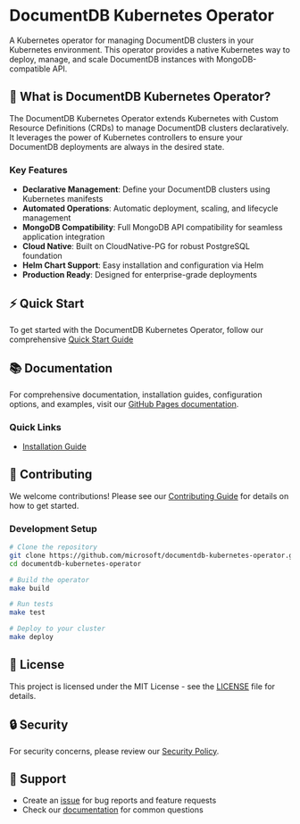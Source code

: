 # DocumentDB Kubernetes Operator

A Kubernetes operator for managing DocumentDB clusters in your Kubernetes environment. This operator provides a native Kubernetes way to deploy, manage, and scale DocumentDB instances with MongoDB-compatible API.

## 🚀 What is DocumentDB Kubernetes Operator?

The DocumentDB Kubernetes Operator extends Kubernetes with Custom Resource Definitions (CRDs) to manage DocumentDB clusters declaratively. It leverages the power of Kubernetes controllers to ensure your DocumentDB deployments are always in the desired state.

### Key Features

- **Declarative Management**: Define your DocumentDB clusters using Kubernetes manifests
- **Automated Operations**: Automatic deployment, scaling, and lifecycle management
- **MongoDB Compatibility**: Full MongoDB API compatibility for seamless application integration
- **Cloud Native**: Built on CloudNative-PG for robust PostgreSQL foundation
- **Helm Chart Support**: Easy installation and configuration via Helm
- **Production Ready**: Designed for enterprise-grade deployments

## ⚡ Quick Start

To get started with the DocumentDB Kubernetes Operator, follow our comprehensive [Quick Start Guide](https://microsoft.github.io/documentdb-kubernetes-operator/v1/)

## 📚 Documentation

For comprehensive documentation, installation guides, configuration options, and examples, visit our [GitHub Pages documentation](https://microsoft.github.io/documentdb-kubernetes-operator).

### Quick Links

- [Installation Guide](https://microsoft.github.io/documentdb-kubernetes-operator/v1/quick-start)


## 🤝 Contributing

We welcome contributions! Please see our [Contributing Guide](CONTRIBUTING.md) for details on how to get started.

### Development Setup

```bash
# Clone the repository
git clone https://github.com/microsoft/documentdb-kubernetes-operator.git
cd documentdb-kubernetes-operator

# Build the operator
make build

# Run tests
make test

# Deploy to your cluster
make deploy
```

## 📄 License

This project is licensed under the MIT License - see the [LICENSE](LICENSE) file for details.

## 🔒 Security

For security concerns, please review our [Security Policy](SECURITY.md).

## 💬 Support

- Create an [issue](https://github.com/microsoft/documentdb-kubernetes-operator/issues) for bug reports and feature requests
- Check our [documentation](https://microsoft.github.io/documentdb-kubernetes-operator) for common questions